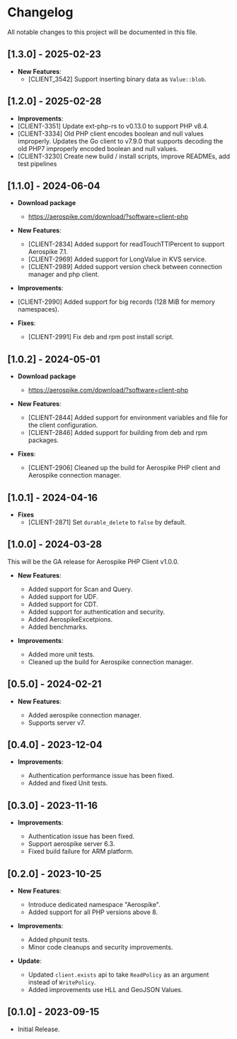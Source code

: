 # Changelog

All notable changes to this project will be documented in this file.

## [1.3.0] - 2025-02-23

- **New Features**:
  - [CLIENT_3542] Support inserting binary data as `Value::blob`.

## [1.2.0] - 2025-02-28

 - **Improvements**: 
  - [CLIENT-3351] Update ext-php-rs to v0.13.0 to support PHP v8.4.
  - [CLIENT-3334] Old PHP client encodes boolean and null values improperly.
    Updates the Go client to v7.9.0 that supports decoding the old PHP7 improperly encoded boolean and null values.
  - [CLIENT-3230] Create new build / install scripts, improve READMEs, add test pipelines

## [1.1.0] - 2024-06-04
- **Download package**
  - https://aerospike.com/download/?software=client-php
  
- **New Features**:

  - [CLIENT-2834] Added support for readTouchTTlPercent to support Aerospike 7.1.
  - [CLIENT-2969] Added support for LongValue in KVS service.
  - [CLIENT-2989] Added support version check between connection manager and php client.

 - **Improvements**: 
  - [CLIENT-2990] Added support for big records (128 MiB for memory namespaces).

- **Fixes**:

  - [CLIENT-2991] Fix deb and rpm post install script.

## [1.0.2] - 2024-05-01
- **Download package**
  - https://aerospike.com/download/?software=client-php
  
- **New Features**:

  - [CLIENT-2844] Added support for environment variables and file for the client configuration.
  - [CLIENT-2846] Added support for building from deb and rpm packages.
  

- **Fixes**:

  - [CLIENT-2906] Cleaned up the build for Aerospike PHP client and Aerospike connection manager.

## [1.0.1] - 2024-04-16

- **Fixes**
  - [CLIENT-2871] Set `durable_delete` to `false` by default.


## [1.0.0] - 2024-03-28

This will be the GA release for Aerospike PHP Client v1.0.0.

- **New Features**:

  - Added support for Scan and Query.
  - Added support for UDF.
  - Added support for CDT.
  - Added support for authentication and security.
  - Added AerospikeExcetpions.
  - Added benchmarks.

- **Improvements**:

  - Added more unit tests.
  - Cleaned up the build for Aerospike connection manager.


## [0.5.0] - 2024-02-21

- **New Features**:

  - Added aerospike connection manager.
  - Supports server v7.

## [0.4.0] - 2023-12-04

- **Improvements**:

  - Authentication performance issue has been fixed.
  - Added and fixed Unit tests.

## [0.3.0] - 2023-11-16

- **Improvements**:

  - Authentication issue has been fixed.
  - Support aerospike server 6.3.
  - Fixed build failure for ARM platform.

## [0.2.0] - 2023-10-25

- **New Features**:

  - Introduce dedicated namespace "Aerospike".
  - Added support for all PHP versions above 8.

- **Improvements**:

  - Added phpunit tests.
  - Minor code cleanups and security improvements.

- **Update**:
  
  - Updated `client.exists` api to take `ReadPolicy` as an argument instead of `WritePolicy`.
  - Added improvements use HLL and GeoJSON Values.
  
## [0.1.0] - 2023-09-15

  - Initial Release.
